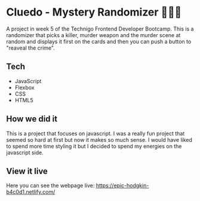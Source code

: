 # Cluedo - Mystery Randomizer 🔪🎲👀 

A project in week 5 of the Technigo Frontend Developer Bootcamp.
This is a randomizer that picks a killer, murder weapon and the murder scene at random and displays it first on the cards and then you can push a button to "reaveal the crime".

## Tech

- JavaScript
- Flexbox
- CSS
- HTML5


## How we did it

This is a project that focuses on javascript. I was a really fun project that seemed so hard at first but now it makes so much sense. I would have liked to spend more time styling it but I decided to spend my energies on the javascript side. 

## View it live

Here you can see the webpage live: https://epic-hodgkin-b4c0d1.netlify.com/ 
